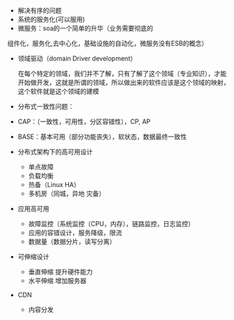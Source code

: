 * 解决有序的问题
* 系统的服务化(可以服用)
* 微服务：soa的一个简单的升华（业务需要彻底的

组件化，服务化,去中心化，基础设施的自动化，微服务没有ESB的概念）

* 领域驱动（domain Driver development）

  在每个特定的领域，我们并不了解，只有了解了这个领域（专业知识），才能开始做开发，这就是所谓的领域，所以做出来的软件应该是这个领域的映射，这个软件就是这个领域的建模

* 分布式一致性问题：

* CAP：（一致性，可用性，分区容错性），CP, AP

* BASE：基本可用（部分功能丧失），软状态，数据最终一致性

* 分布式架构下的高可用设计

  * 单点故障
  * 负载均衡
  * 热备（Linux HA）
  * 多机房（同城，异地 灾备）

* 应用高可用

  * 故障监控（系统监控（CPU，内存），链路监控，日志监控）
  * 应用的容错设计，服务降级，限流
  * 数据量（数据分片，读写分离）

* 可伸缩设计

  * 垂直伸缩  提升硬件能力
  * 水平伸缩  增加服务器

* CDN

  * 内容分发

